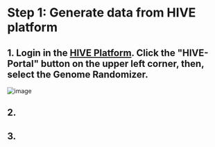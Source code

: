 # Step 1: Generate data from HIVE platform
## 1. Login in the [HIVE Platform](https://hive.biochemistry.gwu.edu/dna.cgi?cmd=menu). Click the "HIVE-Portal" button on the upper left corner, then, select the Genome Randomizer.
![image](https://bco-gwu.s3.amazonaws.com/images/Screen+Shot+2019-07-30+at+17.10.21.png)
## 2.
## 3.



